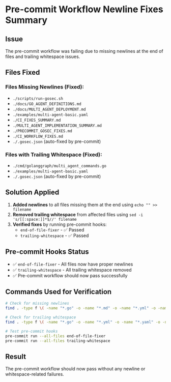# Pre-commit Workflow Newline Fixes Summary

## Issue
The pre-commit workflow was failing due to missing newlines at the end of files and trailing whitespace issues.

## Files Fixed

### Files Missing Newlines (Fixed):
- `./scripts/run-gosec.sh`
- `./docs/GO_AGENT_DEFINITIONS.md`
- `./docs/MULTI_AGENT_DEPLOYMENT.md`
- `./examples/multi-agent-basic.yaml`
- `./CI_FIXES_SUMMARY.md`
- `./MULTI_AGENT_IMPLEMENTATION_SUMMARY.md`
- `./PRECOMMIT_GOSEC_FIXES.md`
- `./CI_WORKFLOW_FIXES.md`
- `./.gosec.json` (auto-fixed by pre-commit)

### Files with Trailing Whitespace (Fixed):
- `./cmd/golanggraph/multi_agent_commands.go`
- `./examples/multi-agent-basic.yaml`
- `./.gosec.json` (auto-fixed by pre-commit)

## Solution Applied
1. **Added newlines** to all files missing them at the end using `echo "" >> filename`
2. **Removed trailing whitespace** from affected files using `sed -i 's/[[:space:]]*$//' filename`
3. **Verified fixes** by running pre-commit hooks:
   - `end-of-file-fixer` - ✅ Passed
   - `trailing-whitespace` - ✅ Passed

## Pre-commit Hooks Status
- ✅ `end-of-file-fixer` - All files now have proper newlines
- ✅ `trailing-whitespace` - All trailing whitespace removed
- ✅ Pre-commit workflow should now pass successfully

## Commands Used for Verification
```bash
# Check for missing newlines
find . -type f \( -name "*.go" -o -name "*.md" -o -name "*.yml" -o -name "*.yaml" -o -name "*.json" -o -name "*.txt" -o -name "*.sh" \) ! -path "./.*" ! -path "./vendor/*" | xargs -I {} sh -c 'if [ -s "{}" ] && [ "$(tail -c1 "{}" | wc -l)" -eq 0 ]; then echo "Missing newline: {}"; fi'

# Check for trailing whitespace
find . -type f \( -name "*.go" -o -name "*.yml" -o -name "*.yaml" -o -name "*.json" \) ! -path "./.*" ! -path "./vendor/*" | xargs grep -l '[[:space:]]$'

# Test pre-commit hooks
pre-commit run --all-files end-of-file-fixer
pre-commit run --all-files trailing-whitespace
```

## Result
The pre-commit workflow should now pass without any newline or whitespace-related failures.